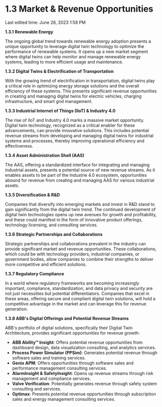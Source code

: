 # 1.3 Market & Revenue Opportunities

Last edited time: June 26, 2023 1:58 PM

**1.3.1 Renewable Energy**

The ongoing global trend towards renewable energy adoption presents a unique opportunity to leverage digital twin technology to optimize the performance of renewable systems. It opens up a new market segment where digital twins can help monitor and manage renewable energy systems, leading to more efficient usage and maintenance.

**1.3.2 Digital Twins & Electrification of Transportation**

With the growing trend of electrification in transportation, digital twins play a critical role in optimizing energy storage solutions and the overall efficiency of these systems. This presents significant revenue opportunities in creating and managing digital twins for electric vehicles, charging infrastructure, and smart grid management.

**1.3.3 Industrial Internet of Things (IIoT) & Industry 4.0**

The rise of IIoT and Industry 4.0 marks a massive market opportunity. Digital twin technology, recognized as a critical enabler for these advancements, can provide innovative solutions. This includes potential revenue streams from developing and managing digital twins for industrial systems and processes, thereby improving operational efficiency and effectiveness.

**1.3.4 Asset Administration Shell (AAS)**

The AAS, offering a standardized interface for integrating and managing industrial assets, presents a potential source of new revenue streams. As it enables assets to be part of the Industrie 4.0 ecosystem, opportunities abound for revenue from creating and managing AAS for various industrial assets.

**1.3.5 Diversification & R&D**

Companies that diversify into emerging markets and invest in R&D stand to gain significantly from the digital twin trend. The continued development of digital twin technologies opens up new avenues for growth and profitability, and these could manifest in the form of innovative product offerings, technology licensing, and consulting services.

**1.3.6 Strategic Partnerships and Collaborations**

Strategic partnerships and collaborations prevalent in the industry can provide significant market and revenue opportunities. These collaborations, which could be with technology providers, industrial companies, or government bodies, allow companies to combine their strengths to deliver more competitive and efficient solutions.

**1.3.7 Regulatory Compliance**

In a world where regulatory frameworks are becoming increasingly important, compliance, standardization, and data privacy and security are not just necessities but potential differentiators. Companies that excel in these areas, offering secure and compliant digital twin solutions, will hold a competitive advantage in the market and can leverage this for revenue generation.

**1.3.8 ABB's Digital Offerings and Potential Revenue Streams**

ABB's portfolio of digital solutions, specifically their Digital Twin Architecture, provides significant opportunities for revenue growth:

- **ABB Ability™ Insight**: Offers potential revenue opportunities from dashboard design, data visualization consulting, and analytics services.
- **Process Power Simulator (PPSim)**: Generates potential revenue through software sales and training services.
- **Genix APM**: Offers opportunities through software sales and performance management consulting services.
- **AlarmInsight & SafetyInsight**: Opens up revenue streams through risk management and compliance services.
- **Valve Verification**: Potentially generates revenue through safety system consulting and services.
- **Optimax**: Presents potential revenue opportunities through subscription sales and energy management consulting services.